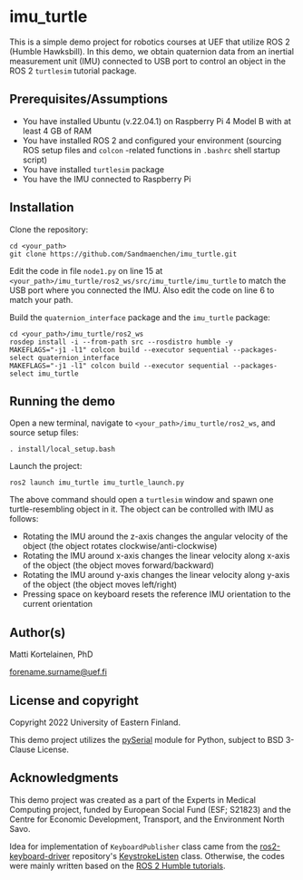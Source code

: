 # imu_turtle

This is a simple demo project for robotics courses at UEF that utilize ROS 2 (Humble Hawksbill). In this demo, we obtain quaternion data from an inertial measurement unit (IMU) connected to USB port to control an object in the ROS 2 `turtlesim` tutorial package.

## Prerequisites/Assumptions

- You have installed Ubuntu (v.22.04.1) on Raspberry Pi 4 Model B with at least 4 GB of RAM
- You have installed ROS 2 and configured your environment (sourcing ROS setup files and `colcon` -related functions in `.bashrc` shell startup script)
- You have installed `turtlesim` package
- You have the IMU connected to Raspberry Pi

## Installation

Clone the repository: 
```
cd <your_path>
git clone https://github.com/Sandmaenchen/imu_turtle.git
```

Edit the code in file `node1.py` on line 15 at `<your_path>/imu_turtle/ros2_ws/src/imu_turtle/imu_turtle` to match the USB port where you connected the IMU. Also edit the code on line 6 to match your path.

Build the `quaternion_interface` package and the `imu_turtle` package:
```
cd <your_path>/imu_turtle/ros2_ws
rosdep install -i --from-path src --rosdistro humble -y
MAKEFLAGS="-j1 -l1" colcon build --executor sequential --packages-select quaternion_interface
MAKEFLAGS="-j1 -l1" colcon build --executor sequential --packages-select imu_turtle
```

## Running the demo

Open a new terminal, navigate to `<your_path>/imu_turtle/ros2_ws`, and source setup files:
```
. install/local_setup.bash
```

Launch the project:
```
ros2 launch imu_turtle imu_turtle_launch.py
```

The above command should open a `turtlesim` window and spawn one turtle-resembling object in it. The object can be controlled with IMU as follows:
- Rotating the IMU around the z-axis changes the angular velocity of the object (the object rotates clockwise/anti-clockwise)
- Rotating the IMU around x-axis changes the linear velocity along x-axis of the object (the object moves forward/backward)
- Rotating the IMU around y-axis changes the linear velocity along y-axis of the object (the object moves left/right)
- Pressing space on keyboard resets the reference IMU orientation to the current orientation

## Author(s)

Matti Kortelainen, PhD 

forename.surname@uef.fi

## License and copyright

Copyright 2022 University of Eastern Finland.

This demo project utilizes the [pySerial](https://pyserial.readthedocs.io/en/latest/pyserial.html) module for Python, subject to BSD 3-Clause License.

## Acknowledgments

This demo project was created as a part of the Experts in Medical Computing project, funded by European Social Fund (ESF; S21823) and the Centre for Economic Development, Transport, and the Environment North Savo.

Idea for implementation of `KeyboardPublisher` class came from the [ros2-keyboard-driver](https://github.com/RoverRobotics-archive/ros2-keyboard-driver) repository's [KeystrokeListen](https://github.com/RoverRobotics-archive/ros2-keyboard-driver/blob/master/keystroke/listen.py) class. Otherwise, the codes were mainly written based on the [ROS 2 Humble tutorials](https://docs.ros.org/en/humble/Tutorials.html).